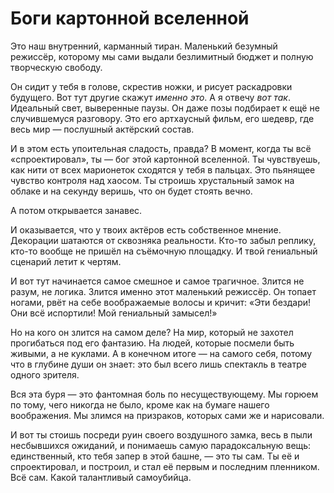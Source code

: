 # Боги картонной вселенной

Это наш внутренний, карманный тиран. Маленький безумный режиссёр, которому мы сами выдали безлимитный бюджет и полную творческую свободу.

Он сидит у тебя в голове, скрестив ножки, и рисует раскадровки будущего. Вот тут другие скажут *именно это*. А я отвечу *вот так*. Идеальный свет, выверенные паузы. Он даже позы подбирает к ещё не случившемуся разговору. Это его артхаусный фильм, его шедевр, где весь мир — послушный актёрский состав.

И в этом есть упоительная сладость, правда? В момент, когда ты всё «спроектировал», ты — бог этой картонной вселенной. Ты чувствуешь, как нити от всех марионеток сходятся у тебя в пальцах. Это пьянящее чувство контроля над хаосом. Ты строишь хрустальный замок на облаке и на секунду веришь, что он будет стоять вечно.

А потом открывается занавес.

И оказывается, что у твоих актёров есть собственное мнение. Декорации шатаются от сквозняка реальности. Кто-то забыл реплику, кто-то вообще не пришёл на съёмочную площадку. И твой гениальный сценарий летит к чертям.

И вот тут начинается самое смешное и самое трагичное. Злится не разум, не логика. Злится именно этот маленький режиссёр. Он топает ногами, рвёт на себе воображаемые волосы и кричит: «Эти бездари! Они всё испортили! Мой гениальный замысел!»

Но на кого он злится на самом деле? На мир, который не захотел прогибаться под его фантазию. На людей, которые посмели быть живыми, а не куклами. А в конечном итоге — на самого себя, потому что в глубине души он знает: это был всего лишь спектакль в театре одного зрителя.

Вся эта буря — это фантомная боль по несуществующему. Мы горюем по тому, чего никогда не было, кроме как на бумаге нашего воображения. Мы злимся на призраков, которых сами же и нарисовали.

И вот ты стоишь посреди руин своего воздушного замка, весь в пыли несбывшихся ожиданий, и понимаешь самую парадоксальную вещь: единственный, кто тебя запер в этой башне, — это ты сам. Ты её и спроектировал, и построил, и стал её первым и последним пленником. Всё сам. Какой талантливый самоубийца.
